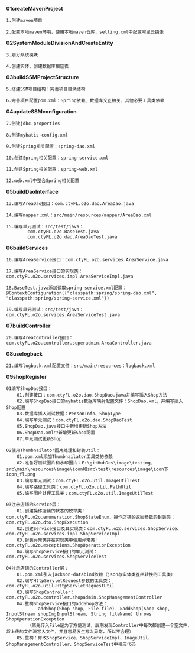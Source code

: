 **01createMavenProject**

	1.创建maven项目

	2.配置本地maven环境，使用本地maven仓库，setting.xml中配置阿里云镜像


**02SystemModuleDivisionAndCreateEntity**

	3.划分系统模块
	
	4.创建实体、创建数据库相应表


**03buildSSMProjectStructure**

	5.搭建SSM项目结构：完善项目目录结构
	
	6.完善项目配置pom.xml：Spring依赖、数据库交互相关、其他必要工具类依赖
	
  
**04updateSSMconfiguration**

	7.创建jdbc.properties
	
	8.创建mybatis-config.xml
	
	9.创建Spring相关配置：spring-dao.xml
	
	10.创建Spring相关配置：spring-service.xml
	
	11.创建Spring相关配置：spring-web.xml
	
	12.web.xml中整合Spring相关配置
	
	
**05buildDaoInterface**

	13.编写AreaDao接口：com.ctyFL.o2o.dao.AreaDao.java
	
	14.编写mapper.xml：src/main/resources/mapper/AreaDao.xml
	
	15.编写单元测试：src/test/java：
			com.ctyFL.o2o.BaseTest.java
			com.ctyFL.o2o.dao.AreaDaoTest.java
			
			
**06buildServices**

	16.编写AreaService接口：com.ctyFL.o2o.services.AreaService.java
	
	17.编写AreaService接口的实现类：com.ctyFL.o2o.services.impl.AreaServiceImpl.java
	
	18.BaseTest.java添加读取spring-service.xml配置：@ContextConfiguration({"classpath:spring/spring-dao.xml", "classpath:spring/spring-service.xml"})
	
	19.编写单元测试：src/test/java：com.ctyFL.o2o.services.AreaServiceTest.java


**07buildController**

	20.编写AreaController接口：com.ctyFL.o2o.controller.superadmin.AreaController.java
	
	
**08uselogback**

	21.编写logback.xml配置文件：src/main/resources：logback.xml


**09shopRegister**

	01编写ShopDao接口：
		01.创建接口：com.ctyFL.o2o.dao.ShopDao.java并编写插入Shop方法
		02.编写ShopDao接口的mybatis数据库映射配置文件：ShopDao.xml，并编写插入Shop配置
		03.数据库插入测试数据：PersonInfo、ShopType
		04.编写单元测试：com.ctyFL.o2o.dao.ShopDaoTest
		05.ShopDao.java接口中新增更新Shop方法
		06.ShopDao.xml中新增更新Shop配置
		07.单元测试更新Shop

	02使用Thumbnailator图片处理和封装Util：
		01.pom.xml添加Thumbnailator工具类的依赖
		02.准备好测试图片和水印图片：E:\gitHubDev\image\testimg、src\main\resources\image\icon和src\test\resources\image\icon下icon_fl.png
		03.编写单元测试：com.ctyFL.o2o.util.ImageUtilTest
		04.编写路径工具类：com.ctyFL.o2o.util.PathUtil
		05.编写图片处理工具类：com.ctyFL.o2o.util.ImageUtilTest

	03注册店铺的Service层：
		01.创建操作店铺的状态的枚举类：com.ctyFL.o2o.enumeration.ShopStateEnum、操作店铺的返回参数的封装类：com.ctyFL.o2o.dto.ShopExecution
		02.创建Service接口及其实现类：com.ctyFL.o2o.services.ShopService、com.ctyFL.o2o.services.impl.ShopServiceImpl
		03.封装异常类并在实现类中使用异常类：com.ctyFL.o2o.exceptions.ShopOperationException
		04.编写ShopService接口的单元测试：com.ctyFL.o2o.services.ShopServiceTest

	04注册店铺的Controller层：
		01.pom.xml引入jackson-databind依赖（json与实体类互相转换的工具类）
		02.编写HttpServletRequest参数的工具类：com.ctyFL.o2o.util.HttpServletRequestUtil
		03.编写ShopController：com.ctyFL.o2o.controller.shopadmin.ShopManagementController
		04.重构ShopService接口的addShop方法：
				addShop(Shop shop, File file)——>addShop(Shop shop, InputStream shopImgInputStream, String fileName) throws ShopOperationException
			（原先传入File是为了方便测试，后期发现Controller中每次都创建一个空文件，将上传的文件流写入文件，并且容易发生写入异常，所以不合理）
		05.重构：修改ShopService、ShopServiceImpl、ImageUtil、ShopManagementController、ShopServiceTest中相应代码
